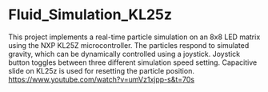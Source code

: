 # Fluid_Simulation_KL25z
This project implements a real-time particle simulation on an 8x8 LED matrix using the NXP KL25Z microcontroller. The particles respond to simulated gravity, which can be dynamically controlled using a joystick. Joystick button toggles between three different simulation speed setting.  Capacitive slide on KL25z is used for resetting the particle position.
https://www.youtube.com/watch?v=umVz1xjpp-s&t=70s
